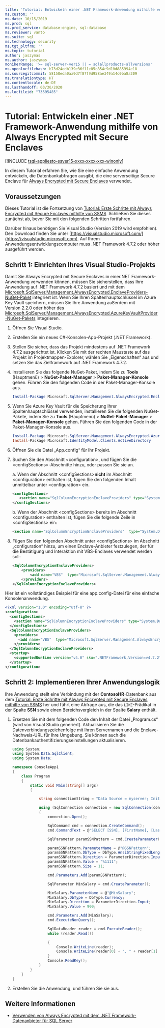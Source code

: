 ```yaml
---
title: 'Tutorial: Entwickeln einer .NET Framework-Anwendung mithilfe von Always Encrypted mit Secure Enclaves | Microsoft-Dokumentation'
ms.custom: ''
ms.date: 10/15/2019
ms.prod: sql
ms.prod_service: database-engine, sql-database
ms.reviewer: vanto
ms.suite: sql
ms.technology: security
ms.tgt_pltfrm: ''
ms.topic: tutorial
author: jaszymas
ms.author: jaszymas
monikerRange: '>= sql-server-ver15 || = sqlallproducts-allversions'
ms.openlocfilehash: b73d24edb139e36f11e05c854c9d10d885994e18
ms.sourcegitcommit: 58158eda0aa0d7f87f9d958ae349a14c0ba8a209
ms.translationtype: HT
ms.contentlocale: de-DE
ms.lasthandoff: 03/30/2020
ms.locfileid: "73595485"
---
```

# <a name="tutorial-develop-a-net-framework-application-using-always-encrypted-with-secure-enclaves"></a>Tutorial: Entwickeln einer .NET Framework-Anwendung mithilfe von Always Encrypted mit Secure Enclaves
[!INCLUDE [tsql-appliesto-ssver15-xxxx-xxxx-xxx-winonly](../../includes/tsql-appliesto-ssver15-xxxx-xxxx-xxx-winonly.md)]

In diesem Tutorial erfahren Sie, wie Sie eine einfache Anwendung entwickeln, die Datenbankabfragen ausgibt, die eine serverseitige Secure Enclave für [Always Encrypted mit Secure Enclaves](encryption/always-encrypted-enclaves.md) verwendet. 

## <a name="prerequisites"></a>Voraussetzungen
Dieses Tutorial ist die Fortsetzung von [Tutorial: Erste Schritte mit Always Encrypted mit Secure Enclaves mithilfe von SSMS](./tutorial-getting-started-with-always-encrypted-enclaves.md). Schließen Sie dieses zunächst ab, bevor Sie mit den folgenden Schritten fortfahren.

Darüber hinaus benötigen Sie Visual Studio (Version 2019 wird empfohlen). Den Download finden Sie unter [https://visualstudio.microsoft.com/](https://visualstudio.microsoft.com). Auf Ihrem Anwendungsentwicklungscomputer muss .NET Framework 4.7.2 oder höher ausgeführt werden.

## <a name="step-1-set-up-your-visual-studio-project"></a>Schritt 1: Einrichten Ihres Visual Studio-Projekts

Damit Sie Always Encrypted mit Secure Enclaves in einer.NET Framework-Anwendung verwenden können, müssen Sie sicherstellen, dass Ihre Anwendung auf .NET Framework 4.7.2 basiert und mit dem [Microsoft.SqlServer.Management.AlwaysEncrypted.EnclaveProviders-NuGet-Paket](https://www.nuget.org/packages/Microsoft.SqlServer.Management.AlwaysEncrypted.EnclaveProviders) integriert ist. Wenn Sie Ihren Spaltenhauptschlüssel im Azure Key Vault speichern, müssen Sie Ihre Anwendung außerdem mit Version 2.2.0 oder höher des [Microsoft.SqlServer.Management.AlwaysEncrypted.AzureKeyVaultProvider -NuGet-Pakets](https://www.nuget.org/packages/Microsoft.SqlServer.Management.AlwaysEncrypted.AzureKeyVaultProvider) integrieren. 

1. Öffnen Sie Visual Studio.

2. Erstellen Sie ein neues C\#-Konsolen-App-Projekt (.NET Framework).

3. Stellen Sie sicher, dass das Projekt mindestens auf .NET Framework 4.7.2 ausgerichtet ist. Klicken Sie mit der rechten Maustaste auf das Projekt im Projektmappen-Explorer, wählen Sie „Eigenschaften“ aus und setzen Sie das Zielframework auf .NET Framework 4.7.2.

4. Installieren Sie das folgende NuGet-Paket, indem Sie zu **Tools** (Hauptmenü) > **NuGet-Paket-Manager** > **Paket-Manager-Konsole** gehen. Führen Sie den folgenden Code in der Paket-Manager-Konsole aus.

   ```powershell
   Install-Package Microsoft.SqlServer.Management.AlwaysEncrypted.EnclaveProviders -IncludePrerelease
   ```

5. Wenn Sie Azure Key Vault für die Speicherung Ihrer Spaltenhauptschlüssel verwenden, installieren Sie die folgenden NuGet-Pakete, indem Sie zu **Tools** (Hauptmenü) > **NuGet-Paket-Manager** > **Paket-Manager-Konsole** gehen. Führen Sie den folgenden Code in der Paket-Manager-Konsole aus.

   ```powershell
   Install-Package Microsoft.SqlServer.Management.AlwaysEncrypted.AzureKeyVaultProvider -IncludePrerelease -Version 2.2.0
   Install-Package Microsoft.IdentityModel.Clients.ActiveDirectory
   ```

7. Öffnen Sie die Datei „App.config“ für Ihr Projekt.

8. Suchen Sie den Abschnitt \<configuration\>, und fügen Sie die \<configSections\>-Abschnitte hinzu, oder passen Sie sie an.

   a. Wenn der Abschnitt \<configSections\>**nicht** im Abschnitt \<configuration\> enthalten ist, fügen Sie den folgenden Inhalt unmittelbar unter \<configuration\> ein.
   
      ```xml
      <configSections>
         <section name="SqlColumnEncryptionEnclaveProviders" type="System.Data.SqlClient.SqlColumnEncryptionEnclaveProviderConfigurationSection, System.Data, Version=4.0.0.0, Culture=neutral, PublicKeyToken=b77a5c561934e089" />
      </configSections>
      ```
   b. Wenn der Abschnitt \<configSections\> bereits im Abschnitt \<configuration\> enthalten ist, fügen Sie die folgende Zeile in \<configSections\> ein:

   ```xml
   <section name="SqlColumnEncryptionEnclaveProviders"  type="System.Data.SqlClient.SqlColumnEncryptionEnclaveProviderConfigurationSection, System.Data,  Version=4.0.0.0, Culture=neutral, PublicKeyToken=b77a5c561934e089" /\>
   ```

9. Fügen Sie den folgenden Abschnitt unter \<configSections\> im Abschnitt „configuration“ hinzu, um einen Enclave-Anbieter festzulegen, der für die Bestätigung und Interaktion mit VBS-Enclaves verwendet werden soll:

   ```xml
   <SqlColumnEncryptionEnclaveProviders>
       <providers>
           <add name="VBS"  type="Microsoft.SqlServer.Management.AlwaysEncrypted.EnclaveProviders.HostGuardianServiceEnclaveProvider,  Microsoft.SqlServer.Management.AlwaysEncrypted.EnclaveProviders,    Version=15.0.0.0, Culture=neutral, PublicKeyToken=89845dcd8080cc91"/>
       </providers>
   </SqlColumnEncryptionEnclaveProviders>
   ```

Hier ist ein vollständiges Beispiel für eine app.config-Datei für eine einfache Konsolenanwendung.
```xml
<?xml version="1.0" encoding="utf-8" ?>
<configuration>
  <configSections>
    <section name="SqlColumnEncryptionEnclaveProviders" type="System.Data.SqlClient.SqlColumnEncryptionEnclaveProviderConfigurationSection, System.Data, Version=4.0.0.0, Culture=neutral, PublicKeyToken=b77a5c561934e089" />
  </configSections>
  <SqlColumnEncryptionEnclaveProviders>
    <providers>
      <add name="VBS"  type="Microsoft.SqlServer.Management.AlwaysEncrypted.EnclaveProviders.HostGuardianServiceEnclaveProvider,  Microsoft.SqlServer.Management.AlwaysEncrypted.EnclaveProviders,    Version=15.0.0.0, Culture=neutral, PublicKeyToken=89845dcd8080cc91"/>
    </providers>
  </SqlColumnEncryptionEnclaveProviders>
  <startup> 
    <supportedRuntime version="v4.0" sku=".NETFramework,Version=v4.7.2" />
  </startup>
</configuration>
```
## <a name="step-2-implement-your-application-logic"></a>Schritt 2: Implementieren Ihrer Anwendungslogik
Ihre Anwendung stellt eine Verbindung mit der **ContosoHR**-Datenbank aus dem [Tutorial: Erste Schritte mit Always Encrypted mit Secure Enclaves mithilfe von SSMS](tutorial-getting-started-with-always-encrypted-enclaves.md) her und führt eine Abfrage aus, die das `LIKE`-Prädikat in der Spalte **SSN** sowie einen Bereichsvergleich in der Spalte **Salary** enthält.

1. Ersetzen Sie mit dem folgenden Code den Inhalt der Datei „Program.cs“ (wird von Visual Studio generiert). Aktualisieren Sie die Datenverbindungszeichenfolge mit Ihren Servernamen und die Enclave-Nachweis-URL für Ihre Umgebung. Sie können auch die Datenbankauthentifizierungseinstellungen aktualisieren.

    ```cs
    using System;
    using System.Data.SqlClient;
    using System.Data;

    namespace ConsoleApp1
    {
        class Program
        {
            static void Main(string[] args)
            {
    
                string connectionString = "Data Source = myserver; Initial Catalog = ContosoHR; Column Encryption Setting = Enabled;Enclave Attestation Url = http://hgs.bastion.local/Attestation; Integrated Security = true";

                using (SqlConnection connection = new SqlConnection(connectionString))
                {
                    connection.Open();

                    SqlCommand cmd = connection.CreateCommand();
                    cmd.CommandText = @"SELECT [SSN], [FirstName], [LastName], [Salary] FROM [dbo].[Employees] WHERE [SSN] LIKE @SSNPattern AND [Salary] > @MinSalary;";

                    SqlParameter paramSSNPattern = cmd.CreateParameter();

                    paramSSNPattern.ParameterName = @"@SSNPattern";
                    paramSSNPattern.DbType = DbType.AnsiStringFixedLength;
                    paramSSNPattern.Direction = ParameterDirection.Input;
                    paramSSNPattern.Value = "%1111";
                    paramSSNPattern.Size = 11;

                    cmd.Parameters.Add(paramSSNPattern);

                    SqlParameter MinSalary = cmd.CreateParameter();

                    MinSalary.ParameterName = @"@MinSalary";
                    MinSalary.DbType = DbType.Currency;
                    MinSalary.Direction = ParameterDirection.Input;
                    MinSalary.Value = 900;

                    cmd.Parameters.Add(MinSalary);
                    cmd.ExecuteNonQuery();
    
                    SqlDataReader reader = cmd.ExecuteReader();
                    while (reader.Read())

                    {
                        Console.WriteLine(reader);
                        Console.WriteLine(reader[0] + ", " + reader[1] + ", " + reader[2] + ", " + reader[3]);
                    }   
                    Console.ReadKey();
                }
            }
        }
    }
    ```
2. Erstellen Sie die Anwendung, und führen Sie sie aus.  

## <a name="see-also"></a>Weitere Informationen
- [Verwenden von Always Encrypted mit dem .NET Framework-Datenanbieter für SQL Server](encryption/develop-using-always-encrypted-with-net-framework-data-provider.md)